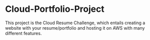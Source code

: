 # Cloud-Portfolio-Project
This project is the Cloud Resume Challenge, which entails creating a website with your resume/portfolio and hosting it on AWS with many different features.
